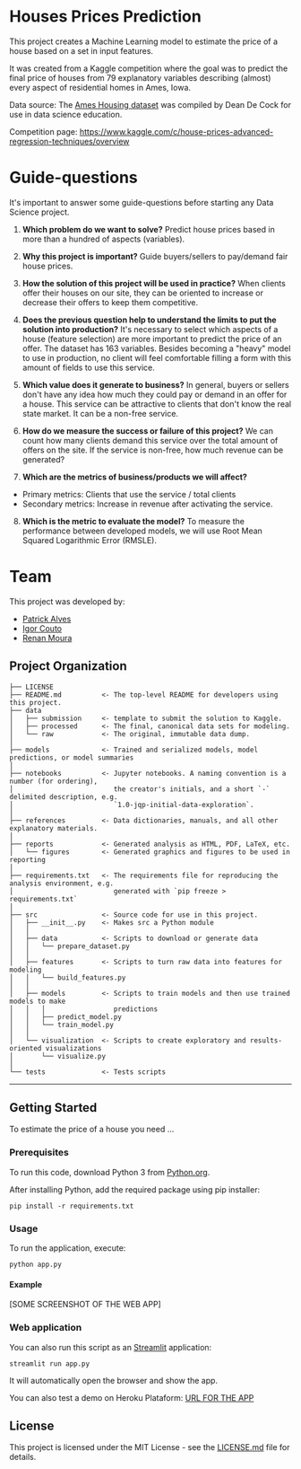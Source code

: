 # Houses Prices Prediction

This project creates a Machine Learning model to estimate the price of a house based on a set in input features.

It was created from a Kaggle competition where the goal was to predict the final price of houses from 79 explanatory variables describing (almost) every aspect of residential homes in Ames, Iowa.

Data source: The [Ames Housing dataset](http://www.amstat.org/publications/jse/v19n3/decock.pdf) was compiled by Dean De Cock for use in data science education.

Competition page: https://www.kaggle.com/c/house-prices-advanced-regression-techniques/overview

# Guide-questions

It's important to answer some guide-questions before starting any Data Science project.

1. **Which problem do we want to solve?** Predict house prices based in more than a hundred of aspects (variables).

2. **Why this project is important?** Guide buyers/sellers to pay/demand fair house prices.

3. **How the solution of this project will be used in practice?** When clients offer their houses on our site, they can be oriented to increase or decrease their offers to keep them competitive.

4. **Does the previous question help to understand the limits to put the solution into production?** It's necessary to select which aspects of a house (feature selection) are more important to predict the price of an offer. The dataset has 163 variables. Besides becoming a "heavy" model to use in production, no client will feel comfortable filling a form with this amount of fields to use this service.

5. **Which value does it generate to business?** In general, buyers or sellers don't have any idea how much they could pay or demand in an offer for a house. This service can be attractive to clients that don't know the real state market. It can be a non-free service.

6. **How do we measure the success or failure of this project?** We can count how many clients demand this service over the total amount of offers on the site. If the service is non-free, how much revenue can be generated?

7. **Which are the metrics of business/products we will affect?**
 - Primary metrics: Clients that use the service / total clients
 - Secondary metrics: Increase in revenue after activating the service.

8. **Which is the metric to evaluate the model?** To measure the performance between developed models, we will use Root Mean Squared Logarithmic Error (RMSLE).

# Team

This project was developed by:

* [Patrick Alves](https://github.com/cpatrickalves/)
* [Igor Couto](https://github.com/igorccouto)
* [Renan Moura](https://github.com/renanmouraf)


Project Organization
------------

    ├── LICENSE
    ├── README.md          <- The top-level README for developers using this project.
    ├── data
    │   ├── submission     <- template to submit the solution to Kaggle.
    │   ├── processed      <- The final, canonical data sets for modeling.
    │   └── raw            <- The original, immutable data dump.
    │
    ├── models             <- Trained and serialized models, model predictions, or model summaries
    │
    ├── notebooks          <- Jupyter notebooks. A naming convention is a number (for ordering),
    │                         the creator's initials, and a short `-` delimited description, e.g.
    │                         `1.0-jqp-initial-data-exploration`.
    │
    ├── references         <- Data dictionaries, manuals, and all other explanatory materials.
    │
    ├── reports            <- Generated analysis as HTML, PDF, LaTeX, etc.
    │   └── figures        <- Generated graphics and figures to be used in reporting
    │
    ├── requirements.txt   <- The requirements file for reproducing the analysis environment, e.g.
    │                         generated with `pip freeze > requirements.txt`
    │
    ├── src                <- Source code for use in this project.
    │   ├── __init__.py    <- Makes src a Python module
    │   │
    │   ├── data           <- Scripts to download or generate data
    │   │   └── prepare_dataset.py
    │   │
    │   ├── features       <- Scripts to turn raw data into features for modeling
    │   │   └── build_features.py
    │   │
    │   ├── models         <- Scripts to train models and then use trained models to make
    │   │   │                 predictions
    │   │   ├── predict_model.py
    │   │   └── train_model.py
    │   │
    │   └── visualization  <- Scripts to create exploratory and results-oriented visualizations
    │       └── visualize.py
    │
    └── tests              <- Tests scripts

--------

## Getting Started

To estimate the price of a house you need ...


### Prerequisites

To run this code, download Python 3 from [Python.org](https://www.python.org/).

After installing Python, add the required package using pip installer:

```
pip install -r requirements.txt
```

### Usage

To run the application, execute:
```
python app.py
```

#### Example

[SOME SCREENSHOT OF THE WEB APP]


### Web application

You can also run this script as an [Streamlit](https://www.streamlit.io/) application:
```
streamlit run app.py
```
It will automatically open the browser and show the app.

You can also test a demo on Heroku Plataform: [URL FOR THE APP ](https://)

## License

This project is licensed under the MIT License - see the [LICENSE.md](LICENSE) file for details.
